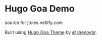 # Hugo Goa Demo

source for jtcies.netlify.com

Built using [Hugo Goa Theme](https://github.com/shenoybr/hugo-goa) by [@shenoybr](https://github.com/shenoybr).

